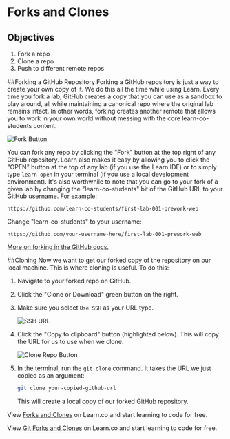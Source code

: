# Forks and Clones

## Objectives

1. Fork a repo
2. Clone a repo
3. Push to different remote repos

##Forking a GitHub Repository
Forking a GitHub repository is just a way to create your own copy of it. We do this all the time while using Learn. Every time you fork a lab, GitHub creates a copy that you can use as a sandbox to play around, all while maintaining a canonical repo where the original lab remains intact. In other words, forking creates another remote that allows you to work in your own world without messing with the core learn-co-students content.

![Fork Button](http://readme-pics.s3.amazonaws.com/fork_button.jpg)

You can fork any repo by clicking the "Fork" button at the top right of any GitHub repository. Learn also makes it easy by allowing you to click the "OPEN" button at the top of any lab (if you use the Learn IDE) or to simply type `learn open` in your terminal (if you use a local development environment). It's also worthwhile to note that you can go to your fork of a given lab by changing the "learn-co-students" bit of the GitHub URL to your GitHub username. For example:

```
https://github.com/learn-co-students/first-lab-001-prework-web
```
Change "learn-co-students" to your username:
```
https://github.com/your-username-here/first-lab-001-prework-web
```

[More on forking in the GitHub docs.](https://help.github.com/enterprise/2.2/user/articles/fork-a-repo/)

##Cloning
Now we want to get our forked copy of the repository on our local machine. This is where cloning is useful. To do this:

1. Navigate to your forked repo on GitHub.
2. Click the "Clone or Download" green button on the right.
2. Make sure you select `Use SSH` as your URL type.

	![SSH URL](https://files.readme.io/UgsI2ndmR2aH5ky5G1OA_GitHub%20-%20SSH%20-%201.png)

3. Click the "Copy to clipboard" button (highlighted below). This will copy the URL for us to use when we clone.

	![Clone Repo Button](http://readme-pics.s3.amazonaws.com/clone-repo-clone-url-button.png)

4. In the terminal, run the `git clone` command. It takes the URL we just copied as an argument:

	```bash
	git clone your-copied-github-url
	```

	This will create a local copy of our forked GitHub repository.

<p data-visibility='hidden'>View <a href='https://learn.co/lessons/forks-and-clones-readme' title='Forks and Clones'>Forks and Clones</a> on Learn.co and start learning to code for free.</p>

<p class='util--hide'>View <a href='https://learn.co/lessons/forks-and-clones-readme'>Git Forks and Clones</a> on Learn.co and start learning to code for free.</p>
